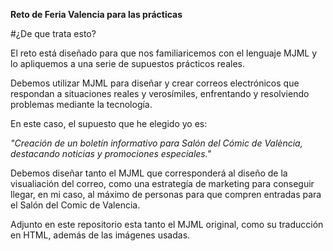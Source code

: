 **Reto de Feria Valencia para las prácticas**


#¿De que trata esto?


El reto está diseñado para que nos familiaricemos con el lenguaje MJML y lo apliquemos a una serie de supuestos prácticos reales. 

Debemos utilizar MJML para diseñar y crear correos electrónicos que respondan a situaciones reales y verosímiles, enfrentando y resolviendo problemas mediante la tecnología.

En este caso, el supuesto que he elegido yo es:

*"Creación de un boletín informativo para Salón del Cómic de València, destacando noticias y promociones especiales."*

Debemos diseñar tanto el MJML que corresponderá al diseño de la visualiación del correo, como una estrategía de marketing para conseguir llegar, en mi caso, al máximo de personas para que compren entradas para el Salón del Comic de Valencia.

Adjunto en este repositorio esta tanto el MJML original, como su traducción en HTML, además de las imágenes usadas.

